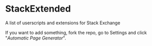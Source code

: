 # StackExtended
A list of userscripts and extensions for Stack Exchange


If you want to add something, fork the repo, go to Settings and click "_Automatic Page Generator_".
